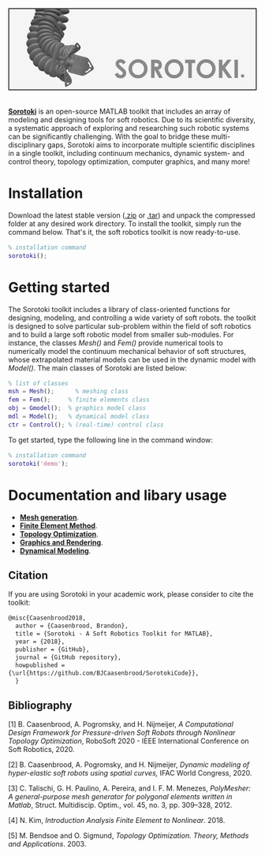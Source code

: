 <script src="https://cdn.mathjax.org/mathjax/latest/MathJax.js?config=TeX-AMS-MML_HTMLorMML" type="text/javascript"></script> 
<div align="center"> <img src="./bin/src/softrobot.png" width="650"> </div> <br/>

[**Sorotoki**](https://bjcaasenbrood.github.io/SorotokiCode/) is an open-source MATLAB toolkit that includes an array of modeling and designing tools for soft robotics. Due to its scientific diversity, a systematic approach of exploring and researching such robotic systems can be significantly challenging. With the goal to bridge these multi-disciplinary gaps, Sorotoki aims to incorporate multiple scientific disciplines in a single toolkit, including continuum mechanics, dynamic system- and control theory, topology optimization, computer graphics, and many more! 

# Installation
Download the latest stable version ([.zip](https://github.com/BJCaasenbrood/SorotokiCode/zipball/master) or [.tar](https://github.com/BJCaasenbrood/SorotokiCode/tarball/master)) and unpack the compressed folder at any desired work directory. To install the toolkit, simply run the command below. That's it, the soft robotics toolkit is now ready-to-use.
```matlab
% installation command
sorotoki();
```

# Getting started
The Sorotoki toolkit includes a library of class-oriented functions for designing, modeling, and controlling a wide variety of soft robots. the toolkit is designed to solve particular sub-problem within the field of soft robotics and to build a large soft robotic model from smaller sub-modules. For instance, the classes *Mesh()* and *Fem()* provide numerical tools to numerically model the continuum mechanical behavior of soft structures, whose extrapolated material models can be used in the dynamic model with *Model()*. The main classes of Sorotoki are listed below:

```matlab
% list of classes
msh = Mesh();	   % meshing class
fem = Fem();   	 % finite elements class
obj = Gmodel();  % graphics model class
mdl = Model();   % dynamical model class
ctr = Control(); % (real-time) control class
```

To get started, type the following line in the command window:
```matlab
% installation command
sorotoki('demo');
```

# Documentation and libary usage
* [**Mesh generation**](./bin/Mesh.md). 
* [**Finite Element Method**](./bin/Fem.md).
* [**Topology Optimization**](./bin/Topo.md).
* [**Graphics and Rendering**](./bin/Gmodel.md).
* [**Dynamical Modeling**](./bin/Model.md).


## Citation
If you are using Sorotoki in your academic work, please consider to cite the toolkit:
```
@misc{Caasenbrood2018,
  author = {Caasenbrood, Brandon},
  title = {Sorotoki - A Soft Robotics Toolkit for MATLAB},
  year = {2018},
  publisher = {GitHub},
  journal = {GitHub repository},
  howpublished = {\url{https://github.com/BJCaasenbrood/SorotokiCode}},
  }
```

## Bibliography
[1] B. Caasenbrood, A. Pogromsky, and H. Nijmeijer, *A Computational Design Framework for Pressure-driven Soft Robots through Nonlinear Topology Optimization*, RoboSoft 2020 - IEEE International Conference on Soft Robotics, 2020.

[2] B. Caasenbrood, A. Pogromsky, and H. Nijmeijer, *Dynamic modeling of hyper-elastic soft robots using spatial curves,* IFAC World Congress, 2020.

[3] C. Talischi, G. H. Paulino, A. Pereira, and I. F. M. Menezes, *PolyMesher: A general-purpose mesh generator for polygonal elements written in Matlab*, Struct. Multidiscip. Optim., vol. 45, no. 3, pp. 309–328, 2012.

[4] N. Kim, *Introduction Analysis Finite Element to Nonlinear*. 2018.

[5] M. Bendsoe and O. Sigmund, *Topology Optimization. Theory, Methods and Applications*. 2003.


